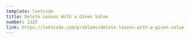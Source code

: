 ```yaml
---
template: leetcode
title: Delete Leaves With a Given Value
number: 1325
link: https://leetcode.com/problems/delete-leaves-with-a-given-value
---
```

